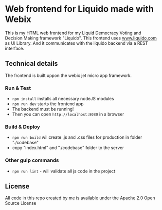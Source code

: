 Web frontend for Liquido made with Webix
========================================

This is my HTML web frontend for my Liquid Democracy Voting and Decision Making framework "Liquido". 
This frontend uses www.liquido.com as UI Library. And it communicates with the liquido backend
via a REST interface.

Technical details
------------------

The frontend is built uppon the webix jet micro app framework.

### Run & Test

- `npm install` installs all necessary nodeJS modules
- `npm run dev` starts the frontend app
- The backend must be running!
- Then you can open `http://localhost:8080` in a browser

### Build & Deploy

- `npm run build` wil create .js and .css files for production in folder "./codebase"
- copy "index.html" and "./codebase" folder to the server

### Other gulp commands

- `npm run lint` - will validate all js code in the project


License
---------

All code in this repo created by me is available under the Apache 2.0 Open Source License

